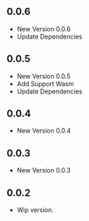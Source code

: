 ## 0.0.6

- New Version 0.0.6
- Update Dependencies
## 0.0.5

- New Version 0.0.5
- Add Support Wasm
- Update Dependencies
## 0.0.4

- New Version 0.0.4


## 0.0.3

- New Version 0.0.3


## 0.0.2

- Wip version.
